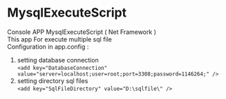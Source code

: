 # MysqlExecuteScript
Console APP MysqlExecuteScript ( Net Framework ) <br />
This app For execute multiple sql file <br />
Configuration in app.config : <br />
1. setting database connection <br />
`<add key="DatabaseConnection" value="server=localhost;user=root;port=3308;password=1146264;" />`
2. setting directory sql files <br />
`<add key="SqlFileDirectory" value="D:\sqlfile\" />`


